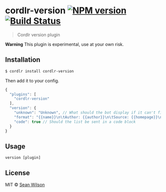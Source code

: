 # cordlr-version [![NPM version](https://badge.fury.io/js/cordlr-version.svg)](https://npmjs.org/package/cordlr-version) [![Build Status](https://travis-ci.org/seanc/cordlr-version.svg?branch=master)](https://travis-ci.org/seanc/cordlr-version)

> Cordlr version plugin

**Warning** This plugin is experimental, use at your own risk.

## Installation

```sh
$ cordlr install cordlr-version
```

Then add it to your config.

```js
{
  "plugins": [
    "cordlr-version"
  ],
  "version": {
    "unknown": "Unknown", // What should the bot display if it can't find the plugin homepage
    "format": "{{name}}\n\tAuthor: {{author}}\n\tSource: {{homepage}}\n\tVersion: {{version}}", // How should the list be formatted
    "code": true // Should the list be sent in a code block
  }
}
```

## Usage

```
version [plugin]
```

## License

MIT © [Sean Wilson](https://imsean.me)
